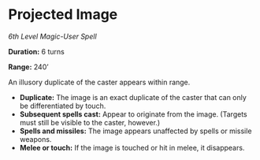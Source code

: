 # Projected Image

*6th Level Magic-User Spell*

**Duration:** 6 turns

**Range:** 240’

An illusory duplicate of the caster appears within range.

- **Duplicate:** The image is an exact duplicate of the caster that can only be differentiated by touch.
- **Subsequent spells cast:** Appear to originate from the image. (Targets must still be visible to the caster, however.)
- **Spells and missiles:** The image appears unaffected by spells or missile weapons.
- **Melee or touch:** If the image is touched or hit in melee, it disappears.